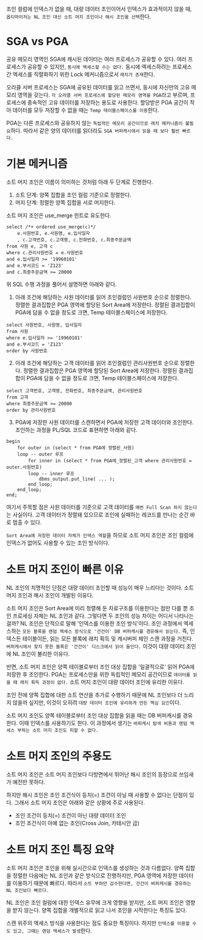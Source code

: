 조인 컬럼에 인덱스가 없을 때, 대량 데이터 조인이어서 인덱스가 효과적이지 않을 때, `옵티마이저는 NL 조인 대신 소트 머지 조인이나 해시 조인을 선택`한다.

# SGA vs PGA
공유 메모리 영역인 SGA에 캐시된 데이터는 여러 프로세스가 공유할 수 있다. 여러 프로세스가 공유할 수 있지만, `동시에 엑세스할 수는 없다.` 동시에 엑세스하려는 프로세스 간 엑세스를 직렬화하기 위한 Lock 메커니즘으로서 `래치가 존재`한다.

오라클 서버 프로세스는 SGA에 공유된 데이터를 읽고 쓰면서, 동시에 자신만의 고유 메모리 영역을 갖는다. `각 오라클 서버 프로세스에 할당된 메모리 영역을 PGA`라고 부르며, 프로세스에 종속적인 고유 데이터를 저장하는 용도로 사용한다. 할당받은 PGA 공간이 작아 데이터를 모두 저장할 수 없을 때는 `Temp 테이블스페이스를 이용`한다.

PGA는 다른 프로세스와 공유하지 않는 `독립적인 메모리 공간이므로 래치 메커니즘이 불필요`하다. 따라서 같은 양의 데이터를 읽더라도 `SGA 버퍼캐시에서 읽을 때 보다 훨씬 빠르다.`

# 기본 메커니즘
소트 머지 조인은 이름이 의미하는 것처럼 아래 두 단계로 진행한다.
1. 소트 단계: 양쪽 집합을 조인 컬럼 기준으로 정렬한다.
2. 머지 단계: 정렬한 양쪽 집합을 서로 머지한다.

소트 머지 조인은 use_merge 힌트로 유도한다.
```oracle
select /*+ ordered use_merge(c)*/
    e.사원번호, e.사원명, e.입사일자
    , c.고객번호, c.고객명, c.전화번호, c.최종주문금액
from 사원 e, 고객 c
where c.관리사원번호 = e.사원번호
and e.입사일자 >= '19960101'
and e.부서코드 = 'Z123'
and c.최종주문금액 >= 20000
```

위 SQL 수행 과정을 풀어서 설명하면 아래와 같다.

1. 아래 조건에 해당하는 사원 데이터를 읽어 조인컬럼인 사원번호 순으로 정렬한다. 정렬한 결과집합은 PGA 영역에 할당된 Sort Area에 저장한다. 정렬된 결과집합이 PGA에 담을 수 없을 정도로 크면, Temp 테이블스페이스에 저장한다.
```oracle
select 사원번호, 사원명, 입사일자
from 사원
where e.입사일자 >= '19960101'
and e.부서코드 = 'Z123'
order by 사원번호
```
2. 아래 조건에 해당하는 고객 데이터를 읽어 조인컬럼인 관리사원번호 순으로 정렬한다. 정렬한 결과집합은 PGA 영역에 할당된 Sort Area에 저장한다. 정렬된 결과집합이 PGA에 담을 수 없을 정도로 크면, Temp 테이블스페이스에 저장한다.
```oracle
select 고객번호, 고객명, 전화번호, 최종주문금액, 관리사원번호
from 고객
where 최종주문금액 >= 20000
order by 관리사원번호
```
3. PGA에 저장한 사원 데이터를 스캔하면서 PGA에 저장한 고객 데이터와 조인한다. 조인하는 과정을 PL/SQL 코드로 표현하면 아래와 같다.
```
begin
    for outer in (select * from PGA에 정렬된_사원)
    loop -- outer 루프
        for inner in (select * from PGA에_정렬된_고객 where 관리사원번호 = outer.사원번호)
        loop -- inner 루프
            dbms_output.put_line( ... );
        end_loop;
    end_loop;
end;
```
여기서 주목할 점은 사원 데이터를 기준으로 고객 데이터를 `매번 Full Scan 하지 않는다`는 사실이다. 고객 데이터가 정렬돼 있으므로 조인에 실패하는 레코드를 만나는 순간 바로 멈출 수 있다.

`Sort Area에 저장한 데이터 자체가 인덱스 역할`을 하므로 소트 머지 조인은 조인 컬럼에 인덱스가 없어도 사용할 수 있는 조인 방식이다.

# 소트 머지 조인이 빠른 이유
NL 조인의 치명적인 단점은 대량 데이터 조인할 때 성능이 매우 느리다는 것이다. 소트 머지 조인과 해시 조인이 개발된 이유다.

소트 머지 조인은 Sort Area에 미리 정렬해 둔 자료구조를 이용한다는 점만 다를 뿐 조인 프로세싱 자체는 NL 조인과 같다. 그렇다면 두 조인의 성능 차이는 어디서 나타나는 걸까? NL 조인은 단적으로 말해 '인덱스를 이용한 조인 방식'이다. 조인 과정에서 엑세스하는 `모든 블록을 랜덤 엑세스 방식으로 '건건이' DB 버퍼캐시를 경유해서 읽는다.` 즉, 인덱스든 테이블이든, 읽는 모든 블록에 래치 획득 및 캐시버퍼 체인 스캔 과정을 거친다. `버퍼캐시에서 찾지 못한 블록은 '건건이' 디스크에서 읽어 들인다.` 이것이 대량 데이터 조인에 NL 조인이 불리한 이유다.

반면, 소트 머지 조인은 양쪽 테이블로부터 조인 대상 집합을 '일괄적으로' 읽어 PGA에 저장한 후 조인한다. PGA는 프로세스만을 위한 독립적인 메모리 공간이므로 `데이터를 읽을 때 래치 획득 과정이 없다.` 소트 머지 조인이 대량 데이터 조인에 유리한 이유다.

조인 전에 양쪽 집합에 대한 소트 연산을 추가로 수행하기 때문에 NL 조인보다 더 느리지 않을까 싶지만, 이것이 오히려 `대량 데이터 조인에 유리하게 만든 핵심 요인`이다.

소트 머지 조인도 양쪽 테이블로부터 조인 대상 집합을 읽을 때는 DB 버퍼캐시를 경유한다. 이때 인덱스를 사용하기도 한다. 이 과정에서 생기는 `버퍼캐시 탐색 비용과 랜덤 엑세스 부하는 소트 머지 조인도 피할 수 없다.`

# 소트 머지 조인의 주용도
소트 머지 조인은 소트 머지 조인보다 다방면에서 뛰어난 해시 조인의 등장으로 쓰임새가 예전만 못하다.

하지만 해시 조인은 조인 조건식이 등치(=) 조건이 아닐 때 사용할 수 없다는 단점이 있다. 그래서 소트 머지 조인은 아래와 같은 상황에 주로 사용된다.
- 조인 조건이 등치(=) 조건이 아닌 대량 데이터 조인
- 조인 조건식이 아예 없는 조인(Cross Join, 카테시안 곱)

# 소트 머지 조인 특징 요약
소트 머지 조인은 조인을 위해 실시간으로 인덱스를 생성하는 것과 다름없다. 양쪽 집합을 정렬한 다음에는 NL 조인과 같은 방식으로 진행하지만, PGA 영역에 저장한 데이터를 이용하기 때문에 빠르다. 따라서 `소트 부하만 감수한다면, 건건이 버퍼캐시를 경유하는 NL 조인보다 빠르다.`

NL 조인은 조인 컬럼에 대한 인덱스 유무에 크게 영향을 받지만, 소트 머지 조인은 영향을 받지 않는다. 양쪽 집합을 개별적으로 읽고 나서 조인을 시작한다는 특징도 있다.

스캔 위주의 엑세스 방식을 사용한다는 점도 중요한 특징이다. 하지만 `인덱스를 이용할 수도 있고, 그때는 랜덤 엑세스가 발생`한다. 
